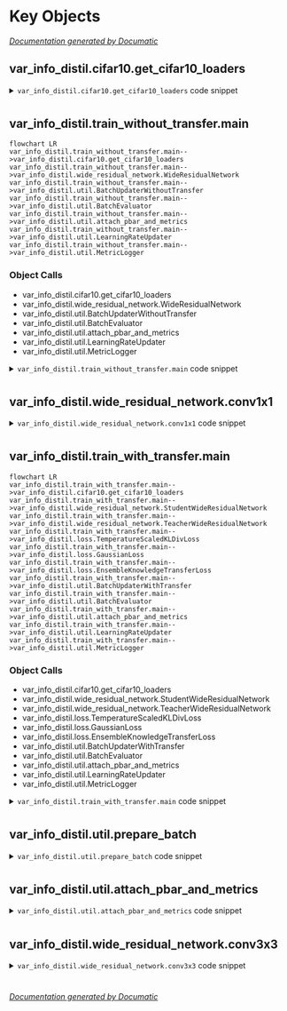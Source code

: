 # Key Objects

[_Documentation generated by Documatic_](https://www.documatic.com)

<!---Documatic-section-var_info_distil.cifar10.get_cifar10_loaders-start--->
## var_info_distil.cifar10.get_cifar10_loaders

<!---Documatic-section-get_cifar10_loaders-start--->
<!---Documatic-block-var_info_distil.cifar10.get_cifar10_loaders-start--->
<details>
	<summary><code>var_info_distil.cifar10.get_cifar10_loaders</code> code snippet</summary>

```python
def get_cifar10_loaders(root, batch_size, num_workers):
    eval_transform = T.Compose([T.ToTensor(), T.Normalize(np.array(CIFAR10_MEAN), np.array(CIFAR10_AVERAGE))])
    train_transform = T.Compose([T.Pad(CIFAR10_PAD_SIZE, padding_mode='reflect'), T.RandomHorizontalFlip(), T.RandomCrop(CIFAR10_CROP_SIZE), eval_transform])
    train_and_validation_dataset_with_train_transform = torchvision.datasets.CIFAR10(root=root, train=True, download=True, transform=train_transform)
    train_and_validation_dataset_with_eval_transform = torchvision.datasets.CIFAR10(root=root, train=True, download=False, transform=eval_transform)
    train_and_validation_indices = torch.randperm(len(train_and_validation_dataset_with_train_transform))
    train_indices = train_and_validation_indices[:CIFAR10_TRAIN_SIZE]
    validation_indices = train_and_validation_indices[CIFAR10_TRAIN_SIZE:CIFAR10_TRAIN_SIZE + CIFAR10_VALIDATION_SIZE]
    train_dataset = torch.utils.data.Subset(train_and_validation_dataset_with_train_transform, train_indices)
    validation_dataset = torch.utils.data.Subset(train_and_validation_dataset_with_eval_transform, validation_indices)
    test_dataset = torchvision.datasets.CIFAR10(root=root, train=False, download=False, transform=eval_transform)
    train_loader = torch.utils.data.DataLoader(dataset=train_dataset, batch_size=batch_size, shuffle=True, num_workers=num_workers)
    validation_loader = torch.utils.data.DataLoader(dataset=validation_dataset, batch_size=batch_size, shuffle=False, num_workers=num_workers)
    test_loader = torch.utils.data.DataLoader(dataset=test_dataset, batch_size=batch_size, shuffle=False, num_workers=num_workers)
    return (train_loader, validation_loader, test_loader)
```
</details>
<!---Documatic-block-var_info_distil.cifar10.get_cifar10_loaders-end--->
<!---Documatic-section-get_cifar10_loaders-end--->

# #
<!---Documatic-section-var_info_distil.cifar10.get_cifar10_loaders-end--->

<!---Documatic-section-var_info_distil.train_without_transfer.main-start--->
## var_info_distil.train_without_transfer.main

<!---Documatic-section-main-start--->
```mermaid
flowchart LR
var_info_distil.train_without_transfer.main-->var_info_distil.cifar10.get_cifar10_loaders
var_info_distil.train_without_transfer.main-->var_info_distil.wide_residual_network.WideResidualNetwork
var_info_distil.train_without_transfer.main-->var_info_distil.util.BatchUpdaterWithoutTransfer
var_info_distil.train_without_transfer.main-->var_info_distil.util.BatchEvaluator
var_info_distil.train_without_transfer.main-->var_info_distil.util.attach_pbar_and_metrics
var_info_distil.train_without_transfer.main-->var_info_distil.util.LearningRateUpdater
var_info_distil.train_without_transfer.main-->var_info_distil.util.MetricLogger
```

### Object Calls

* var_info_distil.cifar10.get_cifar10_loaders
* var_info_distil.wide_residual_network.WideResidualNetwork
* var_info_distil.util.BatchUpdaterWithoutTransfer
* var_info_distil.util.BatchEvaluator
* var_info_distil.util.attach_pbar_and_metrics
* var_info_distil.util.LearningRateUpdater
* var_info_distil.util.MetricLogger

<!---Documatic-block-var_info_distil.train_without_transfer.main-start--->
<details>
	<summary><code>var_info_distil.train_without_transfer.main</code> code snippet</summary>

```python
def main(width, depth, max_epochs, state_dict_path, device, data_dir, num_workers):
    device = torch.device(device)
    (train_loader, validation_loader, test_loader) = get_cifar10_loaders(data_dir, batch_size=BATCH_SIZE, num_workers=num_workers)
    model = WideResidualNetwork(depth=depth, width=width)
    model = model.to(device)
    optimizer = torch.optim.SGD(model.parameters(), lr=LEARNING_RATE, momentum=MOMENTUM, weight_decay=WEIGHT_DECAY)
    lr_scheduler = torch.optim.lr_scheduler.MultiStepLR(optimizer, milestones=LEARNING_RATE_DECAY_MILESTONES, gamma=LEARNING_RATE_DECAY_FACTOR)
    criterion = torch.nn.CrossEntropyLoss()
    batch_updater = BatchUpdaterWithoutTransfer(model=model, optimizer=optimizer, criterion=criterion, device=device)
    batch_evaluator = BatchEvaluator(model=model, device=device)
    trainer = Engine(batch_updater)
    evaluator = Engine(batch_evaluator)
    attach_pbar_and_metrics(trainer, evaluator)
    lr_updater = LearningRateUpdater(lr_scheduler=lr_scheduler)
    trainer.on(Events.EPOCH_COMPLETED(every=1))(lr_updater)
    metric_logger = MetricLogger(evaluator=evaluator, eval_loader=validation_loader)
    trainer.on(Events.EPOCH_COMPLETED(every=1))(metric_logger)
    trainer.run(train_loader, max_epochs=max_epochs)
    model.cpu()
    state_dict_dir = '/'.join(state_dict_path.split('/')[:-1])
    os.makedirs(state_dict_dir, exist_ok=True)
    torch.save(model.state_dict(), state_dict_path)
```
</details>
<!---Documatic-block-var_info_distil.train_without_transfer.main-end--->
<!---Documatic-section-main-end--->

# #
<!---Documatic-section-var_info_distil.train_without_transfer.main-end--->

<!---Documatic-section-var_info_distil.wide_residual_network.conv1x1-start--->
## var_info_distil.wide_residual_network.conv1x1

<!---Documatic-section-conv1x1-start--->
<!---Documatic-block-var_info_distil.wide_residual_network.conv1x1-start--->
<details>
	<summary><code>var_info_distil.wide_residual_network.conv1x1</code> code snippet</summary>

```python
def conv1x1(in_channels, out_channels, stride=1):
    return nn.Conv2d(in_channels, out_channels, kernel_size=1, padding=0, bias=False, stride=stride)
```
</details>
<!---Documatic-block-var_info_distil.wide_residual_network.conv1x1-end--->
<!---Documatic-section-conv1x1-end--->

# #
<!---Documatic-section-var_info_distil.wide_residual_network.conv1x1-end--->

<!---Documatic-section-var_info_distil.train_with_transfer.main-start--->
## var_info_distil.train_with_transfer.main

<!---Documatic-section-main-start--->
```mermaid
flowchart LR
var_info_distil.train_with_transfer.main-->var_info_distil.cifar10.get_cifar10_loaders
var_info_distil.train_with_transfer.main-->var_info_distil.wide_residual_network.StudentWideResidualNetwork
var_info_distil.train_with_transfer.main-->var_info_distil.wide_residual_network.TeacherWideResidualNetwork
var_info_distil.train_with_transfer.main-->var_info_distil.loss.TemperatureScaledKLDivLoss
var_info_distil.train_with_transfer.main-->var_info_distil.loss.GaussianLoss
var_info_distil.train_with_transfer.main-->var_info_distil.loss.EnsembleKnowledgeTransferLoss
var_info_distil.train_with_transfer.main-->var_info_distil.util.BatchUpdaterWithTransfer
var_info_distil.train_with_transfer.main-->var_info_distil.util.BatchEvaluator
var_info_distil.train_with_transfer.main-->var_info_distil.util.attach_pbar_and_metrics
var_info_distil.train_with_transfer.main-->var_info_distil.util.LearningRateUpdater
var_info_distil.train_with_transfer.main-->var_info_distil.util.MetricLogger
```

### Object Calls

* var_info_distil.cifar10.get_cifar10_loaders
* var_info_distil.wide_residual_network.StudentWideResidualNetwork
* var_info_distil.wide_residual_network.TeacherWideResidualNetwork
* var_info_distil.loss.TemperatureScaledKLDivLoss
* var_info_distil.loss.GaussianLoss
* var_info_distil.loss.EnsembleKnowledgeTransferLoss
* var_info_distil.util.BatchUpdaterWithTransfer
* var_info_distil.util.BatchEvaluator
* var_info_distil.util.attach_pbar_and_metrics
* var_info_distil.util.LearningRateUpdater
* var_info_distil.util.MetricLogger

<!---Documatic-block-var_info_distil.train_with_transfer.main-start--->
<details>
	<summary><code>var_info_distil.train_with_transfer.main</code> code snippet</summary>

```python
def main(student_depth, student_width, teacher_depth, teacher_width, max_epochs, variational_information_distillation_factor, knowledge_distillation_factor, knowledge_distillation_temperature, state_dict_path, teacher_state_dict_path, device, data_dir, num_workers):
    device = torch.device(device)
    (train_loader, validation_loader, test_loader) = get_cifar10_loaders(data_dir, batch_size=BATCH_SIZE, num_workers=num_workers)
    model = StudentWideResidualNetwork(depth=student_depth, width=student_width, teacher_width=teacher_width)
    model = model.to(device)
    teacher_model = TeacherWideResidualNetwork(depth=teacher_depth, width=teacher_width, load_path=teacher_state_dict_path)
    teacher_model = teacher_model.to(device)
    optimizer = torch.optim.SGD(model.parameters(), lr=LEARNING_RATE, momentum=MOMENTUM, weight_decay=WEIGHT_DECAY)
    lr_scheduler = torch.optim.lr_scheduler.MultiStepLR(optimizer, milestones=LEARNING_RATE_DECAY_MILESTONES, gamma=LEARNING_RATE_DECAY_FACTOR)
    label_criterion = torch.nn.CrossEntropyLoss()
    teacher_logit_criterion = TemperatureScaledKLDivLoss(temperature=knowledge_distillation_temperature)
    teacher_feature_criterion = GaussianLoss()
    criterion = EnsembleKnowledgeTransferLoss(label_criterion=label_criterion, teacher_logit_criterion=teacher_logit_criterion, teacher_feature_criterion=teacher_feature_criterion, teacher_logit_factor=knowledge_distillation_factor, teacher_feature_factor=variational_information_distillation_factor)
    batch_updater = BatchUpdaterWithTransfer(model=model, teacher_model=teacher_model, optimizer=optimizer, criterion=criterion, device=device)
    batch_evaluator = BatchEvaluator(model=model, device=device)
    trainer = Engine(batch_updater)
    evaluator = Engine(batch_evaluator)
    attach_pbar_and_metrics(trainer, evaluator)
    lr_updater = LearningRateUpdater(lr_scheduler=lr_scheduler)
    trainer.on(Events.EPOCH_COMPLETED(every=1))(lr_updater)
    metric_logger = MetricLogger(evaluator=evaluator, eval_loader=validation_loader)
    trainer.on(Events.EPOCH_COMPLETED(every=1))(metric_logger)
    trainer.run(train_loader, max_epochs=max_epochs)
    model.cpu()
    state_dict_dir = '/'.join(state_dict_path.split('/')[:-1])
    os.makedirs(state_dict_dir, exist_ok=True)
    torch.save(model.state_dict(), state_dict_path)
```
</details>
<!---Documatic-block-var_info_distil.train_with_transfer.main-end--->
<!---Documatic-section-main-end--->

# #
<!---Documatic-section-var_info_distil.train_with_transfer.main-end--->

<!---Documatic-section-var_info_distil.util.prepare_batch-start--->
## var_info_distil.util.prepare_batch

<!---Documatic-section-prepare_batch-start--->
<!---Documatic-block-var_info_distil.util.prepare_batch-start--->
<details>
	<summary><code>var_info_distil.util.prepare_batch</code> code snippet</summary>

```python
def prepare_batch(batch, device):
    (image, label) = batch
    image = image.to(device)
    label = label.to(device)
    return (image, label)
```
</details>
<!---Documatic-block-var_info_distil.util.prepare_batch-end--->
<!---Documatic-section-prepare_batch-end--->

# #
<!---Documatic-section-var_info_distil.util.prepare_batch-end--->

<!---Documatic-section-var_info_distil.util.attach_pbar_and_metrics-start--->
## var_info_distil.util.attach_pbar_and_metrics

<!---Documatic-section-attach_pbar_and_metrics-start--->
<!---Documatic-block-var_info_distil.util.attach_pbar_and_metrics-start--->
<details>
	<summary><code>var_info_distil.util.attach_pbar_and_metrics</code> code snippet</summary>

```python
def attach_pbar_and_metrics(trainer, evaluator):
    loss_metric = Average(output_transform=lambda output: output['loss'])
    accuracy_metric = Accuracy(output_transform=lambda output: (output['logit'], output['label']))
    pbar = ProgressBar()
    loss_metric.attach(trainer, 'loss')
    accuracy_metric.attach(trainer, 'accuracy')
    accuracy_metric.attach(evaluator, 'accuracy')
    pbar.attach(trainer)
```
</details>
<!---Documatic-block-var_info_distil.util.attach_pbar_and_metrics-end--->
<!---Documatic-section-attach_pbar_and_metrics-end--->

# #
<!---Documatic-section-var_info_distil.util.attach_pbar_and_metrics-end--->

<!---Documatic-section-var_info_distil.wide_residual_network.conv3x3-start--->
## var_info_distil.wide_residual_network.conv3x3

<!---Documatic-section-conv3x3-start--->
<!---Documatic-block-var_info_distil.wide_residual_network.conv3x3-start--->
<details>
	<summary><code>var_info_distil.wide_residual_network.conv3x3</code> code snippet</summary>

```python
def conv3x3(in_channels, out_channels, stride=1):
    return nn.Conv2d(in_channels, out_channels, kernel_size=3, padding=1, bias=False, stride=stride)
```
</details>
<!---Documatic-block-var_info_distil.wide_residual_network.conv3x3-end--->
<!---Documatic-section-conv3x3-end--->

# #
<!---Documatic-section-var_info_distil.wide_residual_network.conv3x3-end--->

[_Documentation generated by Documatic_](https://www.documatic.com)